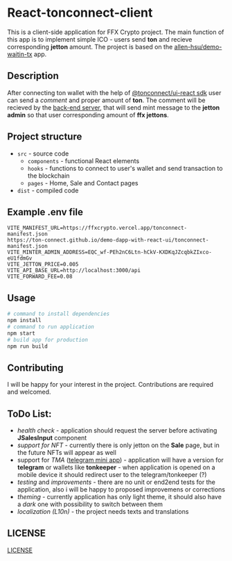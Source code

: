 # React-tonconnect-client 
This is a client-side application for FFX Crypto project. The main function of this app is to implement simple ICO - users send **ton** and recieve corresponding **jetton** amount. The project is based on the [allen-hsu/demo-waitin-tx](https://github.com/allen-hsu/demo-waiting-tx) app.

## Description 
After connecting ton wallet with the help of [@tonconnect/ui-react sdk](https://github.com/ton-connect/sdk/tree/main/packages/ui-react) user can send a *comment* and proper amount of **ton**. The comment will be recieved by the [back-end server](https://github.com/ffx-crypto/express-ton-server), that will send mint message to the **jetton admin** so that user corresponding amount of **ffx jettons**. 

## Project structure 
- `src` - source code
    - `components` - functional React elements
    - `hooks` - functions to connect to user's wallet and send transaction to the blockchain
    - `pages` - Home, Sale and Contact pages
- `dist` - compiled code 

## Example .env file
```
VITE_MANIFEST_URL=https://ffxcrypto.vercel.app/tonconnect-manifest.json
https://ton-connect.github.io/demo-dapp-with-react-ui/tonconnect-manifest.json
VITE_MINTER_ADMIN_ADDRESS=EQC_wf-PEh2nC6Ltn-hCkV-KXDKqJZcqbkZIxco-eU1fdmGv
VITE_JETTON_PRICE=0.005
VITE_API_BASE_URL=http://localhost:3000/api
VITE_FORWARD_FEE=0.08
```

## Usage
```sh
# command to install dependencies 
npm install 
# command to run application 
npm start 
# build app for production 
npm run build 
```
## Contributing 
I will be happy for your interest in the project. Contributions are required and welcomed.

## ToDo List: 
- *health check* - application should request the server before activating **JSalesInput** component 
- *support for NFT* - currently there is only jetton on the **Sale** page, but in the future NFTs will appear as well
- support for *TMA* ([telegram mini app](https://docs.ton.org/v3/guidelines/dapps/tma/overview)) - application will have a version for **telegram** or wallets like **tonkeeper** - when application is opened on a mobile device it should redirect user to the telegram/tonkeeper (?)
- *testing* and *improvements* - there are no unit or end2end tests for the application, also i will be happy to proposed improvemens or corrections
- *theming* - currently application has only light theme, it should also have a *dark* one with possibility to switch between them
- *localization (L10n)* - the project needs texts and translations

## LICENSE 
[LICENSE](./LICENSE)